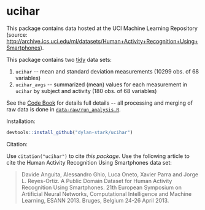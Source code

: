 # ucihar

This package contains data hosted at the UCI Machine Learning Repository (source: http://archive.ics.uci.edu/ml/datasets/Human+Activity+Recognition+Using+Smartphones).

This package contains two [tidy](http://tidyverse.org) data sets:

1. `ucihar` -- mean and standard deviation measurements (10299 obs. of 68 variables)
2. `ucihar_avgs` -- summarized (mean) values for each measurement in `ucihar` by subject and activity (180 obs. of 68 variables)

See the [Code Book](CodeBook.md) for details full details -- all processing and merging of raw data is done in [`data-raw/run_analysis.R`](data-raw/run_analysis.R).

Installation:

```r
devtools::install_github("dylan-stark/ucihar")
```

Citation:

Use `citation("ucihar")` to cite *this package*. Use the following article to cite the Human Activity Recognition Using Smartphones data set:

> Davide Anguita, Alessandro Ghio, Luca Oneto, Xavier Parra and Jorge L. Reyes-Ortiz. A Public Domain Dataset for Human Activity Recognition Using Smartphones. 21th European Symposium on Artificial Neural Networks, Computational Intelligence and Machine Learning, ESANN 2013. Bruges, Belgium 24-26 April 2013.


